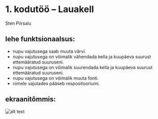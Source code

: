 # 1. kodutöö – Lauakell

Sten Piirsalu

## lehe funktsionaalsus:
* nupu vajutusega saab muuta värvi.
* nupu vajutusega on võimalik vähendada kella ja kuupäeva suurust ettemääratud suuruseni.
* nupu vajutusega on võimalik suurendada kella ja kuupäeva suurust ettemääratud suuruseni.
* nupu vajutusega on võimalik muuta fonti.
* nimele vajutades pääseb respositooriumi.

## ekraanitõmmis: 
![alt text](https://imgur.com/a/V1asw)

	

    
